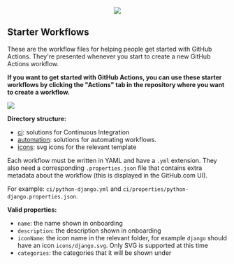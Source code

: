<p align="center">
  <img src="https://avatars0.githubusercontent.com/u/44036562?s=100&v=4"/> 
</p>

## Starter Workflows

These are the workflow files for helping people get started with GitHub Actions.
They're presented whenever you start to create a new GitHub Actions workflow.

**If you want to get started with GitHub Actions, you can use these starter
workflows by clicking the "Actions" tab in the repository where you want to
create a workflow.**

<img src="https://d3vv6lp55qjaqc.cloudfront.net/items/353A3p3Y2x3c2t2N0c01/Image%202019-08-27%20at%203.25.07%20PM.png" max-width="75%"/>

**Directory structure:**

- [ci](ci): solutions for Continuous Integration
- [automation](automation): solutions for automating workflows.
- [icons](icons): svg icons for the relevant template

Each workflow must be written in YAML and have a `.yml` extension. They also
need a corresponding `.properties.json` file that contains extra metadata about
the workflow (this is displayed in the GitHub.com UI).

For example: `ci/python-django.yml` and
`ci/properties/python-django.properties.json`.

**Valid properties:**

- `name`: the name shown in onboarding
- `description`: the description shown in onboarding
- `iconName`: the icon name in the relevant folder, for example `django` should
  have an icon `icons/django.svg`. Only SVG is supported at this time
- `categories`: the categories that it will be shown under

